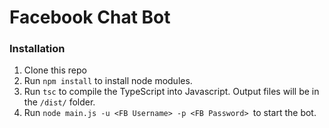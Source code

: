 # Facebook Chat Bot

### Installation
1. Clone this repo
2. Run `npm install` to install node modules.
3. Run `tsc` to compile the TypeScript into Javascript.  Output files will be in the `/dist/` folder.
4. Run `node main.js -u <FB Username> -p <FB Password> `to start the bot.